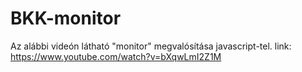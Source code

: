 # BKK-monitor
Az alábbi videón látható "monitor" megvalósítása javascript-tel.
link: https://www.youtube.com/watch?v=bXqwLmI2Z1M
